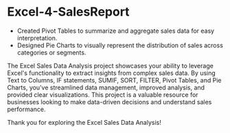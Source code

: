 # Excel-4-SalesReport
- Created Pivot Tables to summarize and aggregate sales data for easy interpretation.
- Designed Pie Charts to visually represent the distribution of sales across categories or segments.

The Excel Sales Data Analysis project showcases your ability to leverage Excel's functionality to extract insights from complex sales data. By using Text to Columns, IF statements, SUMIF, SORT, FILTER, Pivot Tables, and Pie Charts, you've streamlined data management, improved analysis, and provided clear visualizations. This project is a valuable resource for businesses looking to make data-driven decisions and understand sales performance.
 
Thank you for exploring the Excel Sales Data Analysis!

 
